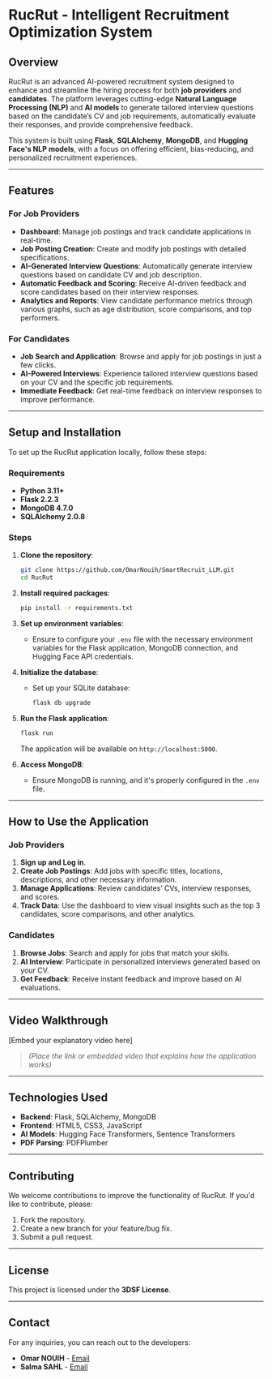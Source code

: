 # **RucRut - Intelligent Recruitment Optimization System**

## **Overview**
RucRut is an advanced AI-powered recruitment system designed to enhance and streamline the hiring process for both **job providers** and **candidates**. The platform leverages cutting-edge **Natural Language Processing (NLP)** and **AI models** to generate tailored interview questions based on the candidate’s CV and job requirements, automatically evaluate their responses, and provide comprehensive feedback.

This system is built using **Flask**, **SQLAlchemy**, **MongoDB**, and **Hugging Face's NLP models**, with a focus on offering efficient, bias-reducing, and personalized recruitment experiences.

---

## **Features**

### **For Job Providers**
- **Dashboard**: Manage job postings and track candidate applications in real-time.
- **Job Posting Creation**: Create and modify job postings with detailed specifications.
- **AI-Generated Interview Questions**: Automatically generate interview questions based on candidate CV and job description.
- **Automatic Feedback and Scoring**: Receive AI-driven feedback and score candidates based on their interview responses.
- **Analytics and Reports**: View candidate performance metrics through various graphs, such as age distribution, score comparisons, and top performers.

### **For Candidates**
- **Job Search and Application**: Browse and apply for job postings in just a few clicks.
- **AI-Powered Interviews**: Experience tailored interview questions based on your CV and the specific job requirements.
- **Immediate Feedback**: Get real-time feedback on interview responses to improve performance.

---

## **Setup and Installation**

To set up the RucRut application locally, follow these steps:

### **Requirements**
- **Python 3.11+**
- **Flask 2.2.3**
- **MongoDB 4.7.0**
- **SQLAlchemy 2.0.8**

### **Steps**
1. **Clone the repository**:
   ```bash
   git clone https://github.com/OmarNouih/SmartRecruit_LLM.git
   cd RucRut
   ```

2. **Install required packages**:
   ```bash
   pip install -r requirements.txt
   ```

3. **Set up environment variables**:
   - Ensure to configure your `.env` file with the necessary environment variables for the Flask application, MongoDB connection, and Hugging Face API credentials.

4. **Initialize the database**:
   - Set up your SQLite database:
     ```bash
     flask db upgrade
     ```

5. **Run the Flask application**:
   ```bash
   flask run
   ```
   The application will be available on `http://localhost:5000`.

6. **Access MongoDB**:
   - Ensure MongoDB is running, and it's properly configured in the `.env` file.

---

## **How to Use the Application**

### **Job Providers**
1. **Sign up and Log in**.
2. **Create Job Postings**: Add jobs with specific titles, locations, descriptions, and other necessary information.
3. **Manage Applications**: Review candidates’ CVs, interview responses, and scores.
4. **Track Data**: Use the dashboard to view visual insights such as the top 3 candidates, score comparisons, and other analytics.

### **Candidates**
1. **Browse Jobs**: Search and apply for jobs that match your skills.
2. **AI Interview**: Participate in personalized interviews generated based on your CV.
3. **Get Feedback**: Receive instant feedback and improve based on AI evaluations.

---

## **Video Walkthrough**

[Embed your explanatory video here]

> *(Place the link or embedded video that explains how the application works)*

---

## **Technologies Used**

- **Backend**: Flask, SQLAlchemy, MongoDB
- **Frontend**: HTML5, CSS3, JavaScript
- **AI Models**: Hugging Face Transformers, Sentence Transformers
- **PDF Parsing**: PDFPlumber

---

## **Contributing**

We welcome contributions to improve the functionality of RucRut. If you'd like to contribute, please:

1. Fork the repository.
2. Create a new branch for your feature/bug fix.
3. Submit a pull request.

---

## **License**

This project is licensed under the **3DSF License**.

---

## **Contact**

For any inquiries, you can reach out to the developers:

- **Omar NOUIH** - [Email](omarnouih@gmail.com)
- **Salma SAHL** - [Email](sahlsalma56@gmail.com)
